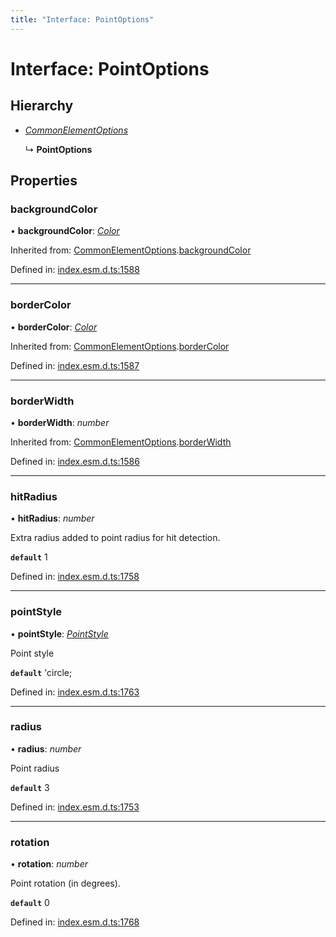 ```yaml
---
title: "Interface: PointOptions"
---
```


# Interface: PointOptions

## Hierarchy

* [*CommonElementOptions*](commonelementoptions.md)

  ↳ **PointOptions**

## Properties

### backgroundColor

• **backgroundColor**: [*Color*](../README.md#color)

Inherited from: [CommonElementOptions](commonelementoptions.md).[backgroundColor](commonelementoptions.md#backgroundcolor)

Defined in: [index.esm.d.ts:1588](https://github.com/chartjs/Chart.js/blob/b319f2cf/types/index.esm.d.ts#L1588)

___

### borderColor

• **borderColor**: [*Color*](../README.md#color)

Inherited from: [CommonElementOptions](commonelementoptions.md).[borderColor](commonelementoptions.md#bordercolor)

Defined in: [index.esm.d.ts:1587](https://github.com/chartjs/Chart.js/blob/b319f2cf/types/index.esm.d.ts#L1587)

___

### borderWidth

• **borderWidth**: *number*

Inherited from: [CommonElementOptions](commonelementoptions.md).[borderWidth](commonelementoptions.md#borderwidth)

Defined in: [index.esm.d.ts:1586](https://github.com/chartjs/Chart.js/blob/b319f2cf/types/index.esm.d.ts#L1586)

___

### hitRadius

• **hitRadius**: *number*

Extra radius added to point radius for hit detection.

**`default`** 1

Defined in: [index.esm.d.ts:1758](https://github.com/chartjs/Chart.js/blob/b319f2cf/types/index.esm.d.ts#L1758)

___

### pointStyle

• **pointStyle**: [*PointStyle*](../README.md#pointstyle)

Point style

**`default`** 'circle;

Defined in: [index.esm.d.ts:1763](https://github.com/chartjs/Chart.js/blob/b319f2cf/types/index.esm.d.ts#L1763)

___

### radius

• **radius**: *number*

Point radius

**`default`** 3

Defined in: [index.esm.d.ts:1753](https://github.com/chartjs/Chart.js/blob/b319f2cf/types/index.esm.d.ts#L1753)

___

### rotation

• **rotation**: *number*

Point rotation (in degrees).

**`default`** 0

Defined in: [index.esm.d.ts:1768](https://github.com/chartjs/Chart.js/blob/b319f2cf/types/index.esm.d.ts#L1768)

